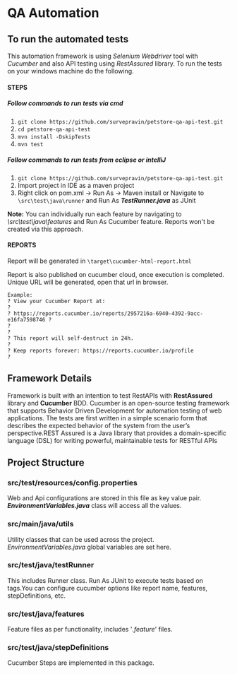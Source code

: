 # QA Automation

## To run the automated tests
This automation framework is using *Selenium Webdriver* tool with *Cucumber* and also API testing using *RestAssured* library. To run the tests on your windows machine do the following.

#### STEPS
##### Follow commands to run tests via cmd
1. `git clone https://github.com/survepravin/petstore-qa-api-test.git`
2. `cd petstore-qa-api-test`
3. `mvn install -DskipTests`
4. `mvn test`

##### Follow commands to run tests from eclipse or intelliJ
1. `git clone https://github.com/survepravin/petstore-qa-api-test.git`
2. Import project in IDE as a maven project
3. Right click on pom.xml -> Run As -> Maven install
or 
Navigate to ``\src\test\java\runner`` and Run As _**TestRunner.java**_ as JUnit

**Note:** You can individually run each feature by navigating to _\src\test\java\features_ and Run As Cucumber feature. Reports won't be created via this approach.

#### REPORTS
Report will be generated in `\target\cucumber-html-report.html`

Report is also published on cucumber cloud, once execution is completed. Unique URL will be generated, open that url in browser.
``` 
Example:
? View your Cucumber Report at:                                            ?
? https://reports.cucumber.io/reports/2957216a-6940-4392-9acc-e16fa7598746 ?
?                                                                          ?
? This report will self-destruct in 24h.                                   ?
? Keep reports forever: https://reports.cucumber.io/profile                ?
```

## Framework Details
Framework is built with an intention to test RestAPIs with **RestAssured** library and **Cucumber** BDD.
Cucumber is an open-source testing framework that supports Behavior Driven Development for automation testing of web applications. The tests are first written in a simple scenario form that describes the expected behavior of the system from the user’s perspective.REST Assured is a Java library that provides a domain-specific language (DSL) for writing powerful, maintainable tests for RESTful APIs

## Project Structure

### src/test/resources/config.properties
Web and Api configurations are stored in this file as key value pair. _**EnvironmentVariables.java**_ class will access all the values.

### src/main/java/utils
Utility classes that can be used across the project. *EnvironmentVariables.java* global variables are set here.

### src/test/java/testRunner
This includes Runner class. Run As JUnit to execute tests based on tags.You can configure cucumber options like report name, features, stepDefinitions, etc.

### src/test/java/features
Feature files as per functionality, includes '*.feature*' files.

### src/test/java/stepDefinitions
Cucumber Steps are implemented in this package.
